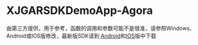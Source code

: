 # XJGARSDKDemoApp-Agora
 
 由第三方提供，用于参考，函数的调用和参数可能不是很准，请参照Windows、Android或IOS版修改，最新版SDK请到 [Android](https://github.com/TeacherLuo/XJGARSDKDemoApp-Android)和[IOS](https://github.com/TeacherLuo/XJGARSDKDemoApp-IOS)版中下载
